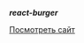 ***react-burger***

[Посмотреть сайт](https://alexeyilinskiy.github.io/react-burger/ "Учебный проект Ильинского Алексея")